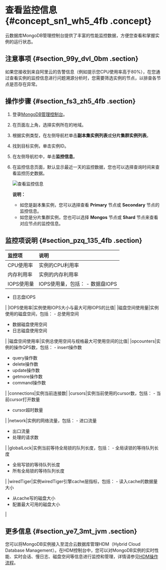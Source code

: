 # 查看监控信息 {#concept_sn1_wh5_4fb .concept}

云数据库MongoDB管理控制台提供了丰富的性能监控数据，方便您查看和掌握实例的运行状态。

## 注意事项 {#section_99y_dvl_0bm .section}

如果您接收到来自阿里云的告警信息（例如提示您CPU使用率高于80%），在您通过查看实例的监控信息进行问题溯源分析时，您需要筛选实例的节点，以排查各节点是否存在异常。

## 操作步骤 {#section_fs3_zh5_4fb .section}

1.  登录[MongoDB管理控制台](https://mongodb.console.aliyun.com/)。
2.  在页面左上角，选择实例所在的地域。
3.  根据实例类型，在左侧导航栏单击**副本集实例列表**或**分片集群实例列表**。
4.  找到目标实例，单击实例ID。
5.  在左侧导航栏中，单击**监控信息**。
6.  在监控信息页面，默认显示最近一天的监控数据，您也可以选择查询时间来查看监控历史数据。

    ![查看监控信息](http://static-aliyun-doc.oss-cn-hangzhou.aliyuncs.com/assets/img/6734/156879189237327_zh-CN.png)

    **说明：** 

    -   如您是副本集实例，您可以选择查看 **Primary** 节点或 **Secondary** 节点的监控信息。
    -   如您是分片集群实例，您也可以选择 **Mongos** 节点或 **Shard** 节点来查看对应节点的监控信息。

## 监控项说明 {#section_pzq_135_4fb .section}

|监控项|说明|
|:--|:-|
|CPU使用率|实例的CPU利用率|
|内存利用率|实例的内存利用率|
|IOPS使用量|IOPS使用量，包括： -   数据盘IOPS
-   日志盘IOPS

 |
|IOPS使用率|实例使用IOPS大小与最大可用IOPS的比值|
|磁盘空间使用量|实例使用的磁盘空间，包括： -   总使用空间
-   数据磁盘使用空间
-   日志磁盘使用空间

 |
|磁盘空间使用率|实例总使用空间与规格最大可使用空间的比值|
|opcounters|实例的操作QPS数，包括： -   insert操作数
-   query操作数
-   delete操作数
-   update操作数
-   getmore操作数
-   command操作数

 |
|connections|实例当前连接数|
|cursors|实例当前使用的cursor数，包括： -   当前cursor打开数量
-   cursor超时数量

 |
|network|实例的网络流量，包括： -   进口流量
-   出口流量
-   处理的请求数

 |
|globalLock|实例当前等待全局锁的队列长度，包括： -   全局读锁的等待队列长度
-   全局写锁的等待队列长度
-   所有全局锁的等待队列长度

 |
|wiredTiger|实例wiredTiger引擎cache层指标，包括： -   读入cache的数据量大小
-   从cache写的磁盘大小
-   配置最大可用的磁盘大小

 |

## 更多信息 {#section_ye7_3mt_jvm .section}

您可以将MongoDB实例接入至混合云数据库管理HDM（Hybrid Cloud Database Management）。在HDM控制台中，您可以对MongoDB实例的实时性能、实时会话、慢日志、磁盘空间等信息进行监控和管理，详情请参见[HDM操作流程](https://help.aliyun.com/document_detail/64900.html)。

